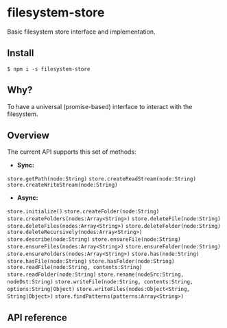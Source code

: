 # filesystem-store

Basic filesystem store interface and implementation.

## Install

`$ npm i -s filesystem-store`

## Why?

To have a universal (promise-based) interface to interact with the filesystem.

## Overview

The current API supports this set of methods:

- **Sync:**

`store.getPath(node:String)`
`store.createReadStream(node:String)`
`store.createWriteStream(node:String)`

- **Async:**

`store.initialize()`
`store.createFolder(node:String)`
`store.createFolders(nodes:Array<String>)`
`store.deleteFile(node:String)`
`store.deleteFiles(nodes:Array<String>)`
`store.deleteFolder(node:String)`
`store.deleteRecursively(nodes:Array<String>)`
`store.describe(node:String)`
`store.ensureFile(node:String)`
`store.ensureFiles(nodes:Array<String>)`
`store.ensureFolder(node:String)`
`store.ensureFolders(nodes:Array<String>)`
`store.has(node:String)`
`store.hasFile(node:String)`
`store.hasFolder(node:String)`
`store.readFile(node:String, contents:String)`
`store.readFolder(node:String)`
`store.rename(nodeSrc:String, nodeDst:String)`
`store.writeFile(node:String, contents:String, options:String|Object)`
`store.writeFiles(nodes:Object<String, String|Object>)`
`store.findPatterns(patterns:Array<String>)`

## API reference

